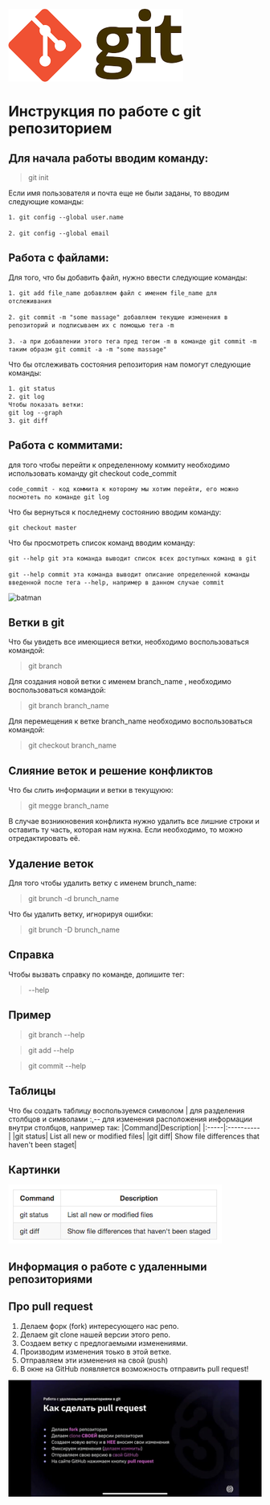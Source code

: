 ![git](git.png)
# Инструкция по работе с git репозиторием
## Для начала работы вводим команду:
> git init

Если имя пользователя и почта еще не были заданы, то вводим следующие команды:

    1. git config --global user.name

    2. git config --global email

## Работа с файлами:
Для того, что бы добавить файл, нужно ввести следующие команды:

    1. git add file_name добавляем файл с именем file_name для отслеживания

    2. git commit -m "some massage" добавляем текущие изменения в репозиторий и подписываем их с помощью тега -m

    3. -a при добавлении этого тега пред тегом -m в команде git commit -m таким образм git commit -a -m "some massage"


Что бы отслеживать состояния репозитория нам помогут следующие команды:

    1. git status
    2. git log
    Чтобы показать ветки:
    git log --graph
    3. git diff

## Работа с коммитами: 
для того чтобы перейти к определенному коммиту необходимо использовать команду
git checkout code_commit
    
    code_commit - код коммита к которому мы хотим перейти, его можно посмотеть по команде git log

Что бы вернуться к последнему состоянию вводим команду:

    git checkout master

 Что бы просмотреть список команд вводим команду:

    git --help git эта команда выводит список всех доступных команд в git

    git --help commit эта команда выводит описание определенной команды введенной после тега --help, например в данном случае commit

![batman](https://avatars.mds.yandex.net/i?id=c23907080299d0d3b9dcdf96526c837f-5501386-images-thumbs&n=13)


## Ветки в git
Что бы увидеть все имеющиеся ветки, необходимо воспользоваться командой:
> git branch

Для создания новой ветки с именем branch_name , необходимо воспользоваться командой: 
> git branch branch_name

Для перемещения к ветке branch_name необходимо воспользоваться командой: 
> git checkout branch_name

## Слияние веток и решение конфликтов
Что бы слить информации и ветки в текущуюю:
> git megge branch_name 

В случае возникновения конфликта нужно удалить все лишние строки и оставить ту часть, которая нам нужна. Если необходимо, то можно отредактировать её.

 ## Удаление веток
Для того чтобы удалить ветку с именем brunch_name:
> git brunch -d brunch_name

Что бы удалить ветку, игнорируя ошибки:
> git brunch -D brunch_name

## Справка
Чтобы вызвать справку по команде, допишите тег:
> --help

## Пример

> git branch --help

> git add --help

> git commit --help

## Таблицы
Что бы создать таблицу воспользуемся символом | для разделения столбцов и символами :,-- для изменения расположения информации внутри столбцов, например так:
|Command|Description|
|:-----|:----------|
|git status| List all new or modified files|
|git diff| Show file differences that haven't been staget|

## Картинки 

![pic](1.png)

## Информация о работе с удаленными репозиториями

## Про pull request
1. Делаем форк (fork) интересующего нас репо.
2. Делаем git clone нашей версии этого репо.
3. Создаем ветку с предлогаемыми изменениями.
4. Производим изменения тоько в этой ветке.
5. Отправляем эти изменения на свой (push)
6. В окне на GitHub появляется возможность отправить pull request!

![pic](pull_request.jpg)
